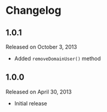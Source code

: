 Changelog
=========

## 1.0.1

Released on October 3, 2013

 * Added `removeDomainUser()` method

## 1.0.0

Released on April 30, 2013

 * Initial release
